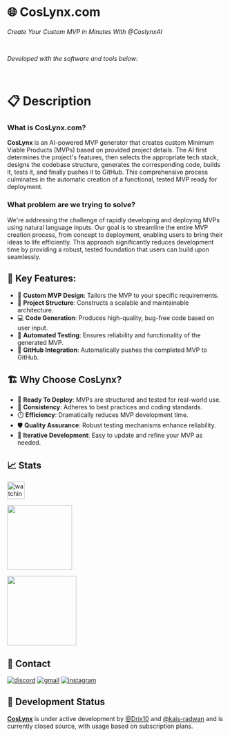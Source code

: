 <p align="left">
    <h1 align="left">🌐 CosLynx.com</h1>
</p>
<p align="left">
    <em>Create Your Custom MVP in Minutes With @CoslynxAI</em>
</p>
<p align="left">
	<img src="https://img.shields.io/badge/Developer-Drix10,_Kais_Radwan-red" alt="">
	<img src="https://img.shields.io/badge/Website-CosLynx.com-blue" alt="">
	<img src="https://img.shields.io/badge/Backed_by-Google,_Microsoft_&_Amazon_for_Startups-red" alt="">
	<img src="https://img.shields.io/badge/Finalist-Backdrop_Build_v4-black" alt="">
<p>
<p align="left">
		<em>Developed with the software and tools below:</em>
</p>
<p align="left">
	<img src="https://img.shields.io/badge/Framework-Next.js-blue" alt="">
	<img src="https://img.shields.io/badge/Frontend-Javascript,_Html,_Css-red" alt="">
	<img src="https://img.shields.io/badge/Backend-Fastify,_Node.js_with_SQL,_MongoDB-blue" alt="">
	<img src="https://img.shields.io/badge/LLMs-Custom,_Gemini,_OpenAI,_Claude-black" alt="">
</p>

# 📋 Description

### What is CosLynx.com?

**CosLynx** is an AI-powered MVP generator that creates custom Minimum Viable Products (MVPs) based on provided project details. The AI first determines the project's features, then selects the appropriate tech stack, designs the codebase structure, generates the corresponding code, builds it, tests it, and finally pushes it to GitHub. This comprehensive process culminates in the automatic creation of a functional, tested MVP ready for deployment.

### What problem are we trying to solve?

We're addressing the challenge of rapidly developing and deploying MVPs using natural language inputs. Our goal is to streamline the entire MVP creation process, from concept to deployment, enabling users to bring their ideas to life efficiently. This approach significantly reduces development time by providing a robust, tested foundation that users can build upon seamlessly.

## 📑 Key Features:
- 🎨 **Custom MVP Design**: Tailors the MVP to your specific requirements.
- 📁 **Project Structure**: Constructs a scalable and maintainable architecture.
- 💻 **Code Generation**: Produces high-quality, bug-free code based on user input.
- 🧪 **Automated Testing**: Ensures reliability and functionality of the generated MVP.
- 🚀 **GitHub Integration**: Automatically pushes the completed MVP to GitHub.

## 🏗️ Why Choose CosLynx?
- 🚀 **Ready To Deploy**: MVPs are structured and tested for real-world use.
- 📏 **Consistency**: Adheres to best practices and coding standards.
- ⏱️ **Efficiency**: Dramatically reduces MVP development time.
- 🛡️ **Quality Assurance**: Robust testing mechanisms enhance reliability.
- 🔄 **Iterative Development**: Easy to update and refine your MVP as needed.

## 📈 Stats
<div align="left">
    <p align="left">
<img height="40em" src="https://komarev.com/ghpvc/?username=coslynx&color=brightgreen" alt="watching_count">
</p>
</div>
<p align="left"> 
<a href="https://github.com/coslynx">
  <img height="150em" src="https://github-readme-stats-eight-theta.vercel.app/api/top-langs/?username=coslynx&layout=compact&langs_count=8&theme=algolia"/>
</a>
</p>
<p align="left">
    <a href="https://git.io/streak-stats">
        <img height="160em" src="https://github-readme-streak-stats.herokuapp.com/?user=coslynx&theme=tokyonight"/>
    </a>
</p>

## 🔗 Contact

[![discord](https://img.shields.io/badge/discord-000000?style=for-the-badge&logo=discord&logoColor=white)](https://discord.com/users/954367061222633472)
[![gmail](https://img.shields.io/badge/Mail-D14836?style=for-the-badge&logo=Gmail&logoColor=white)](mailto:support@coslynx.com)
[![instagram](https://img.shields.io/badge/Instagram-E4405F?style=for-the-badge&logo=instagram&logoColor=white)](https://www.instagram.com/drix_10_/)

## 🔧 Development Status
**[CosLynx](https://coslynx.com)** is under active development by [@Drix10](https://github.com/Drix10) and [@kais-radwan](https://github.com/kais-radwan) and is currently closed source, with usage based on subscription plans.
